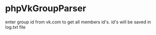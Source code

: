 # phpVkGroupParser

enter group id from vk.com to get all members id's.
id's will be saved in log.txt file
